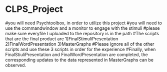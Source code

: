 # CLPS_Project
 #you will need Psychtoolbox, in order to utilize this project
 #you will need to use the commandwindow and a monitor to engage with the stimuli
 #please make sure everyfile I uploaded to the repository is in the path
 #The scripts that are the final product are 1)FinalStimuliPresentation 2)FinalWordPresentation 3)MasterGraphs
 #Please ignore all of the other scripts and use these 3 scripts in order for the experience
 #Finally, when FinalStiuliPresentation and FinalWordPresentation are completed, the corresponding updates to the data represented in MasterGraphs can be observed.
